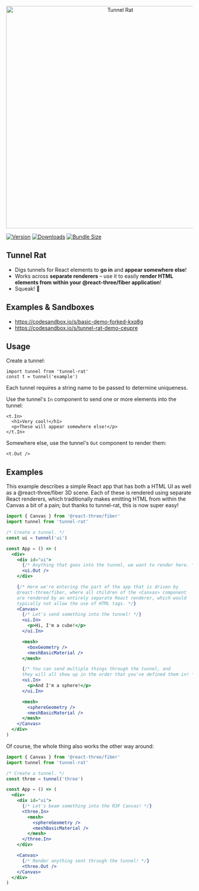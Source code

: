 <p align="center">
    <img src="https://user-images.githubusercontent.com/1061/185432665-ddfe409a-d399-4059-bd2f-bfefc2a97db1.png" alt="Tunnel Rat" height="600">
</p>

[![Version](https://img.shields.io/npm/v/tunnel-rat?style=for-the-badge)](https://www.npmjs.com/package/tunnel-rat)
[![Downloads](https://img.shields.io/npm/dt/tunnel-rat.svg?style=for-the-badge)](https://www.npmjs.com/package/tunnel-rat)
[![Bundle Size](https://img.shields.io/bundlephobia/min/tunnel-rat?label=bundle%20size&style=for-the-badge)](https://bundlephobia.com/result?p=tunnel-rat)

## Tunnel Rat

- Digs tunnels for React elements to **go in** and **appear somewhere else**!
- Works across **separate renderers** &ndash; use it to easily **render HTML elements from within your @react-three/fiber application**!
- Squeak! 🐀

## Examples & Sandboxes

- https://codesandbox.io/s/basic-demo-forked-kxq8g
- https://codesandbox.io/s/tunnel-rat-demo-ceupre

## Usage

Create a tunnel:

```tsx
import tunnel from 'tunnel-rat'
const t = tunnel('example')
```

Each tunnel requires a string name to be passed to determine uniqueness.

Use the tunnel's `In` component to send one or more elements into the tunnel:

```tsx
<t.In>
  <h1>Very cool!</h1>
  <p>These will appear somewhere else!</p>
</t.In>
```

Somewhere else, use the tunnel's `Out` component to render them:

```tsx
<t.Out />
```

## Examples

This example describes a simple React app that has both a HTML UI as well as a @react-three/fiber 3D scene. Each of these is rendered using separate React renderers, which traditionally makes emitting HTML from within the Canvas a bit of a pain; but thanks to tunnel-rat, this is now super easy!

```jsx
import { Canvas } from '@react-three/fiber'
import tunnel from 'tunnel-rat'

/* Create a tunnel. */
const ui = tunnel('ui')

const App = () => (
  <div>
    <div id="ui">
      {/* Anything that goes into the tunnel, we want to render here. */}
      <ui.Out />
    </div>

    {/* Here we're entering the part of the app that is driven by
    @react-three/fiber, where all children of the <Canvas> component
    are rendered by an entirely separate React renderer, which would
    typically not allow the use of HTML tags. */}
    <Canvas>
      {/* Let's send something into the tunnel! */}
      <ui.In>
        <p>Hi, I'm a cube!</p>
      </ui.In>

      <mesh>
        <boxGeometry />
        <meshBasicMaterial />
      </mesh>

      {/* You can send multiple things through the tunnel, and
      they will all show up in the order that you've defined them in! */}
      <ui.In>
        <p>And I'm a sphere!</p>
      </ui.In>

      <mesh>
        <sphereGeometry />
        <meshBasicMaterial />
      </mesh>
    </Canvas>
  </div>
)
```

Of course, the whole thing also works the other way around:

```jsx
import { Canvas } from '@react-three/fiber'
import tunnel from 'tunnel-rat'

/* Create a tunnel. */
const three = tunnel('three')

const App = () => (
  <div>
    <div id="ui">
      {/* Let's beam something into the R3F Canvas! */}
      <three.In>
        <mesh>
          <sphereGeometry />
          <meshBasicMaterial />
        </mesh>
      </three.In>
    </div>

    <Canvas>
      {/* Render anything sent through the tunnel! */}
      <three.Out />
    </Canvas>
  </div>
)
```
